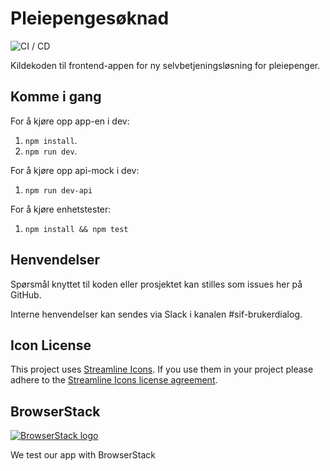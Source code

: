 # Pleiepengesøknad

![CI / CD](https://github.com/navikt/pleiepengesoknad/workflows/CI%20/%20CD/badge.svg)

Kildekoden til frontend-appen for ny selvbetjeningsløsning for
pleiepenger.

## Komme i gang

For å kjøre opp app-en i dev:

1.  `npm install`.
2.  `npm run dev`.

For å kjøre opp api-mock i dev:

1.  `npm run dev-api`

For å kjøre enhetstester:

1.  `npm install && npm test`

## Henvendelser

Spørsmål knyttet til koden eller prosjektet kan stilles som issues her på GitHub.

Interne henvendelser kan sendes via Slack i kanalen #sif-brukerdialog.

## Icon License

This project uses [Streamline Icons](http://www.streamlineicons.com/). If you use them in your project please adhere to the [Streamline Icons license agreement](http://www.streamlineicons.com/license.html).

## BrowserStack

[![BrowserStack logo](./browserstack-logo-600x315.png)](https://www.browserstack.com/)

We test our app with BrowserStack
